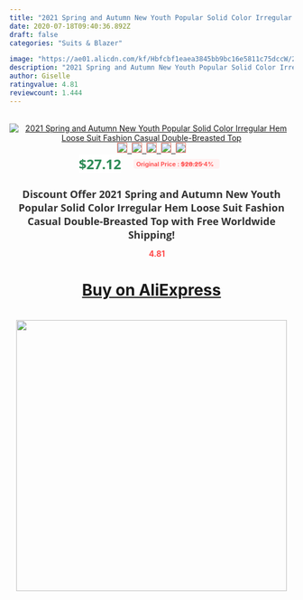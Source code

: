 ```yaml
---
title: "2021 Spring and Autumn New Youth Popular Solid Color Irregular Hem Loose Suit Fashion Casual Double-Breasted Top"
date: 2020-07-18T09:40:36.892Z
draft: false
categories: "Suits & Blazer"

image: "https://ae01.alicdn.com/kf/Hbfcbf1eaea3845bb9bc16e5811c75dccW/2021-Spring-and-Autumn-New-Youth-Popular-Solid-Color-Irregular-Hem-Loose-Suit-Fashion-Casual-Double.jpg"
description: "2021 Spring and Autumn New Youth Popular Solid Color Irregular Hem Loose Suit Fashion Casual Double-Breasted Top"
author: Giselle
ratingvalue: 4.81
reviewcount: 1.444
---
```

<br>
<div style="text-align: center;">
<a href="https://s.click.aliexpress.com/e/_AoOdLB" target="_blank" rel="nofollow noopener noreferrer"><img alt="2021 Spring and Autumn New Youth Popular Solid Color Irregular Hem Loose Suit Fashion Casual Double-Breasted Top" class="magnifier-image" src="https://ae01.alicdn.com/kf/Hbfcbf1eaea3845bb9bc16e5811c75dccW/2021-Spring-and-Autumn-New-Youth-Popular-Solid-Color-Irregular-Hem-Loose-Suit-Fashion-Casual-Double.jpg_640x640.jpg">
<br>
<img style="border:1px solid salmon" src="https://ae01.alicdn.com/kf/Hbfcbf1eaea3845bb9bc16e5811c75dccW/2021-Spring-and-Autumn-New-Youth-Popular-Solid-Color-Irregular-Hem-Loose-Suit-Fashion-Casual-Double.jpg_120x120.jpg">&nbsp;&nbsp;<img style="border:1px solid salmon" src="https://ae01.alicdn.com/kf/He9c6a6c021824c5c94ce79fa9bb6f057f/2021-Spring-and-Autumn-New-Youth-Popular-Solid-Color-Irregular-Hem-Loose-Suit-Fashion-Casual-Double.jpg_120x120.jpg">&nbsp;&nbsp;<img style="border:1px solid salmon" src="https://ae01.alicdn.com/kf/Hb11e44efd6424fc5b03b7b72702931318/2021-Spring-and-Autumn-New-Youth-Popular-Solid-Color-Irregular-Hem-Loose-Suit-Fashion-Casual-Double.jpg_120x120.jpg">&nbsp;&nbsp;<img style="border:1px solid salmon" src="https://ae01.alicdn.com/kf/H50b9e70fcf6c49eb8d9b7cd6d30eccabP/2021-Spring-and-Autumn-New-Youth-Popular-Solid-Color-Irregular-Hem-Loose-Suit-Fashion-Casual-Double.jpg_120x120.jpg">&nbsp;&nbsp;<img style="border:1px solid salmon" src="https://ae01.alicdn.com/kf/H5e84112cc9d6475192da64d9d7bed498K/2021-Spring-and-Autumn-New-Youth-Popular-Solid-Color-Irregular-Hem-Loose-Suit-Fashion-Casual-Double.jpg_120x120.jpg"></a></div><br0>
<div style="text-align: center;"><span style="background-color: white; border: 0px; box-sizing: border-box; color: seagreen; display: inline-block; font-family: &quot;open sans&quot; , &quot;arial&quot; , &quot;helvetica&quot; , sans-serif , &quot;heiti&quot;; font-size: 24px; font-stretch: inherit; font-weight: 700; line-height: inherit; margin: 0px 10px 0px 0px; padding: 0px; vertical-align: middle;">$27.12 </span>
<span style="background: rgb(255 , 241 , 241); border-radius: 3px; border: 0px; box-sizing: border-box; color: #ff4747; display: inline-block; font-family: inherit; font-size: 12px; font-stretch: inherit; font-style: inherit; font-variant: inherit; font-weight: 600; line-height: inherit; margin: 0px; padding: 2px 5px; transform: scale(0.9); vertical-align: middle;">Original Price : <b style="text-decoration: line-through;">$28.25 </b> 4%&nbsp;&nbsp;</span></div>
<h1 style="color: #333333; display: inline-block; font-family: &quot;open sans&quot; , &quot;arial&quot; , &quot;helvetica&quot; , sans-serif , &quot;heiti&quot;; font-size: 18px; font-stretch: inherit; font-weight: 700; text-align: center;">Discount Offer 2021 Spring and Autumn New Youth Popular Solid Color Irregular Hem Loose Suit Fashion Casual Double-Breasted Top with Free Worldwide Shipping!</h1>
<div style="color: #ff4747; text-align: center;">
<img src="https://4.bp.blogspot.com/-M0ZcTcb-5uY/XleCXlxnR4I/AAAAAAAAAEc/OrjgMkXV1oMQFaCRZj5HQwOCBcu3w1FegCPcBGAYYCw/s1600/star.png" style="height: 15px;">&nbsp;<b>4.81</b></div>
<div class="button_cont" align="center"><a class="buynow_a" href="https://s.click.aliexpress.com/e/_AoOdLB" target="_blank" rel="nofollow noopener noreferrer"><H1>Buy on AliExpress</H1></a></div><br>
<div class="separator" style="clear: both; text-align: center;">
<img src="https://lh3.googleusercontent.com/-pTy5HemUv9M/XlePHvY0dAI/AAAAAAAAAE4/0nX5iRUoIWY8eMW9Dpxeirr157OZliDIgCLcBGAsYHQ/s1600/badge.gif" width="480">
</div>
